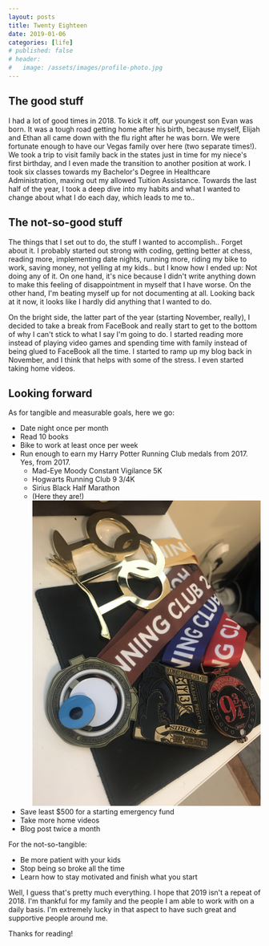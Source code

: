 ```yaml
---
layout: posts
title: Twenty Eighteen
date: 2019-01-06
categories: [life]
# published: false
# header:
#   image: /assets/images/profile-photo.jpg
---
```


## The good stuff

I had a lot of good times in 2018. To kick it off, our youngest son Evan was born. It was a tough road getting home after his birth, because myself, Elijah and Ethan all came down with the flu right after he was born. We were fortunate enough to have our Vegas family over here (two separate times!). We took a trip to visit family back in the states just in time for my niece's first birthday, and I even made the transition to another position at work. I took six classes towards my Bachelor's Degree in Healthcare Administration, maxing out my allowed Tuition Assistance. Towards the last half of the year, I took a deep dive into my habits and what I wanted to change about what I do each day, which leads to me to..

## The not-so-good stuff

The things that I set out to do, the stuff I wanted to accomplish.. Forget about it. I probably started out strong with coding, getting better at chess, reading more, implementing date nights, running more, riding my bike to work, saving money, not yelling at my kids.. but I know how I ended up: Not doing any of it. On one hand, it's nice because I didn't write anything down to make this feeling of disappointment in myself that I have worse. On the other hand, I'm beating myself up for not documenting at all. Looking back at it now, it looks like I hardly did anything that I wanted to do. 

On the bright side, the latter part of the year (starting November, really), I decided to take a break from FaceBook and really start to get to the bottom of why I can't stick to what I say I'm going to do. I started reading more instead of playing video games and spending time with family instead of being glued to FaceBook all the time. I started to ramp up my blog back in November, and I think that helps with some of the stress. I even started taking home videos. 

## Looking forward

As for tangible and measurable goals, here we go: 
- Date night once per month
- Read 10 books
- Bike to work at least once per week
- Run enough to earn my Harry Potter Running Club medals from 2017. Yes, from 2017. 
  - Mad-Eye Moody Constant Vigilance 5K
  - Hogwarts Running Club 9 3/4K
  - Sirius Black Half Marathon
  - (Here they are!)
  ![HRC Medals](/../assets/images/medals.jpg)
- Save least $500 for a starting emergency fund
- Take more home videos
- Blog post twice a month

For the not-so-tangible:
- Be more patient with your kids
- Stop being so broke all the time
- Learn how to stay motivated and finish what you start

Well, I guess that's pretty much everything. I hope that 2019 isn't a repeat of 2018. I'm thankful for my family and the people I am able to work with on a daily basis. I'm extremely lucky in that aspect to have such great and supportive people around me. 

Thanks for reading!